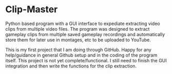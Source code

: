 # Clip-Master
Python based program with a GUI interface to expediate extracting video clips from multiple video files. 
The program was designed to extract gameplay clips from multiple saved gameplay recordings and automatically store them for later
use in montages, etc to be uploaded to YouTube.

This is my first project that I am doing through GitHub. Happy for any help/guidance in general Github setup and in the coding of the program itself.
This project is not yet complete/functional. I still need to finish the GUI integration and then write the functions for the clip extraction.

